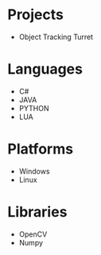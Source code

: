 # Projects
- Object Tracking Turret

# Languages
- C#
- JAVA
- PYTHON
- LUA

# Platforms
- Windows
- Linux

# Libraries
- OpenCV
- Numpy


